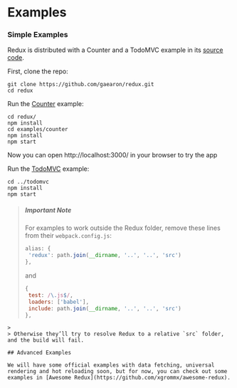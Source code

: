 # Examples

### Simple Examples

Redux is distributed with a Counter and a TodoMVC example in its [source code](https://github.com/gaearon/redux/tree/master/examples).

First, clone the repo:

```
git clone https://github.com/gaearon/redux.git
cd redux
```

Run the [Counter](https://github.com/gaearon/redux/tree/master/examples/counter) example:

```
cd redux/
npm install
cd examples/counter
npm install
npm start
```

Now you can open http://localhost:3000/ in your browser to try the app

Run the [TodoMVC](https://github.com/gaearon/redux/tree/master/examples/todomvc) example:

```
cd ../todomvc
npm install
npm start
```

>##### Important Note
>For examples to work outside the Redux folder, remove these lines from their `webpack.config.js`:
>
>```js
>alias: {
>  'redux': path.join(__dirname, '..', '..', 'src')
>},
>```
>and
>```js
>{
>  test: /\.js$/,
>  loaders: ['babel'],
>  include: path.join(__dirname, '..', '..', 'src')
>},
```
>
> Otherwise they’ll try to resolve Redux to a relative `src` folder, and the build will fail.

## Advanced Examples

We will have some official examples with data fetching, universal rendering and hot reloading soon, but for now, you can check out some examples in [Awesome Redux](https://github.com/xgrommx/awesome-redux).

